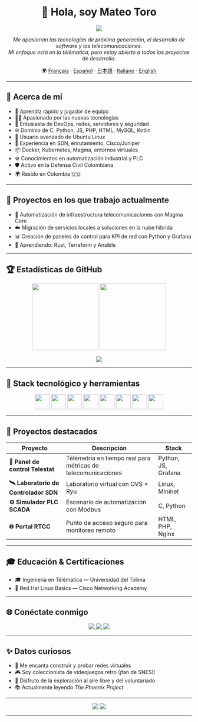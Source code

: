 <h1 align="center">👋 Hola, soy Mateo Toro</h1>

<p align="center">
  <img src="https://readme-typing-svg.herokuapp.com?font=Poppins&color=58A6FF&center=true&vCenter=true&lines=IIIIIIIIIIIIIIIngeniero+en+Télématica+%7C+Apasionado+por+Dev;Amante+de+Linux+%7C+Explorador+Fullstack;Siempre+aprendiendo+🚀" />
</p>

<p align="center">
  <em>Me apasionan las tecnologías de próxima generación, el desarrollo de software y las telecomunicaciones.<br>
  Mi enfoque está en la télématica, pero estoy abierto a todos los proyectos de desarrollo.</em>
</p>

<p align="center">
  🌍 <a href="/docs/readme_fr.md">Français</a> · 
  <a href="/docs/readme_es.md">Español</a> · 
  <a href="/docs/readme_ja.md">日本語</a> · 
  <a href="/docs/readme_it.md">Italiano</a> · 
  <a href="https://github.com/mgodll">English</a>
</p>

---

## 🔎 Acerca de mí

- 🚀 Aprendiz rápido y jugador de equipo  
- 👨‍💻 Apasionado por las nuevas tecnologías  
- 🔐 Entusiasta de DevOps, redes, servidores y seguridad  
- 🌐 Dominio de C, Python, JS, PHP, HTML, MySQL, Kotlin  
- 🐧 Usuario avanzado de Ubuntu Linux  
- 📡 Experiencia en SDN, enrutamiento, Cisco/Juniper  
- 📦 Docker, Kubernetes, Magma, entornos virtuales  
- ⚙️ Conocimientos en automatización industrial y PLC  
- 🛡️ Activo en la Defensa Civil Colombiana  
- 🌍 Resido en Colombia 🇨🇴  

---

## 🎯 Proyectos en los que trabajo actualmente

- 🚧 Automatización de infraestructura telecomunicaciones con Magma Core  
- ☁️ Migración de servicios locales a soluciones en la nube híbrida  
- 📊 Creación de paneles de control para KPI de red con Python y Grafana  
- 🧠 Aprendiendo: Rust, Terraform y Ansible

---

## 🏆 Estadísticas de GitHub

<p align="center">
  <img src="https://github-readme-stats.vercel.app/api?username=mgodll&show_icons=true&theme=radical&border_radius=10" height="180"/>
  <img src="https://github-readme-streak-stats.herokuapp.com?user=mgodll&theme=radical&border_radius=10" height="180"/>
</p>

<p align="center">
  <img src="https://github-profile-summary-cards.vercel.app/api/cards/profile-details?username=mgodll&theme=tokyonight" />
</p>

---

## 🧰 Stack tecnológico y herramientas

<p align="center">
  <img src="https://cdn.jsdelivr.net/gh/devicons/devicon/icons/python/python-original.svg" width="40" />
  <img src="https://cdn.jsdelivr.net/gh/devicons/devicon/icons/docker/docker-original.svg" width="40" />
  <img src="https://cdn.jsdelivr.net/gh/devicons/devicon/icons/javascript/javascript-original.svg" width="40" />
  <img src="https://cdn.jsdelivr.net/gh/devicons/devicon/icons/kubernetes/kubernetes-plain.svg" width="40" />
  <img src="https://cdn.jsdelivr.net/gh/devicons/devicon/icons/linux/linux-original.svg" width="40" />
  <img src="https://cdn.jsdelivr.net/gh/devicons/devicon/icons/html5/html5-original.svg" width="40" />
  <img src="https://cdn.jsdelivr.net/gh/devicons/devicon/icons/mysql/mysql-original.svg" width="40" />
  <img src="https://cdn.jsdelivr.net/gh/devicons/devicon/icons/c/c-original.svg" width="40" />
</p>

---

## 🧩 Proyectos destacados

| Proyecto | Descripción | Stack |
|--------|-------------|-------|
| **📡 Panel de control Telestat** | Télémetría en tiempo real para métricas de telecomunicaciones | Python, JS, Grafana |
| **🛰️ Laboratorio de Controlador SDN** | Laboratorio virtual con OVS + Ryu | Linux, Mininet |
| **⚙️ Simulador PLC SCADA** | Escenario de automatización con Modbus | C, Python |
| **🌐 Portal RTCC** | Punto de acceso seguro para monitoreo remoto | HTML, PHP, Nginx |

---

## 🎓 Educación & Certificaciones

- 🎓 Ingeniería en Télématica — Universidad del Tolima
- 🧪 Red Hat Linux Basics — Cisco Networking Academy

---

## 🌐 Conéctate conmigo

<p align="center">
  <a href="https://linkedin.com/in/mateo-toro-rodriguez-3799b624a">
    <img src="https://img.shields.io/badge/LinkedIn-blue?style=for-the-badge&logo=linkedin" />
  </a>
  <a href="https://fb.com/mateotororodriguez">
    <img src="https://img.shields.io/badge/Facebook-1877F2?style=for-the-badge&logo=facebook&logoColor=white" />
  </a>
  <a href="https://instagram.com/mgodll_99">
    <img src="https://img.shields.io/badge/Instagram-E4405F?style=for-the-badge&logo=instagram&logoColor=white" />
  </a>
</p>

---

## ✨ Datos curiosos

- 🔭 Me encanta construir y probar redes virtuales  
- 🎮 Soy coleccionista de videojuegos retro (¡fan de SNES!)  
- 🧗 Disfruto de la exploración al aire libre y del voluntariado  
- 📚 Actualmente leyendo *The Phoenix Project*

---

<p align="center">
  <img src="https://komarev.com/ghpvc/?username=mgodll&label=Vistas+de+perfil&color=blueviolet&style=flat" />
  <img src="https://img.shields.io/github/followers/mgodll?label=Followers&style=social" />
</p>

---
